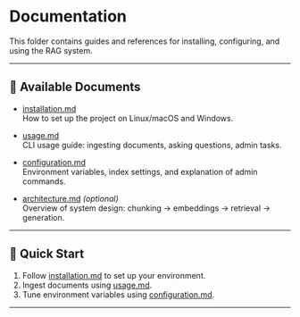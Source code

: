 # Documentation

This folder contains guides and references for installing, configuring, and using the RAG system.

---

## 📑 Available Documents

- [installation.md](installation.md)  
  How to set up the project on Linux/macOS and Windows.

- [usage.md](usage.md)  
  CLI usage guide: ingesting documents, asking questions, admin tasks.

- [configuration.md](configuration.md)  
  Environment variables, index settings, and explanation of admin commands.

- [architecture.md](architecture.md) *(optional)*  
  Overview of system design: chunking → embeddings → retrieval → generation.

---

## 🚀 Quick Start

1. Follow [installation.md](installation.md) to set up your environment.  
2. Ingest documents using [usage.md](usage.md).  
3. Tune environment variables using [configuration.md](configuration.md).  

---